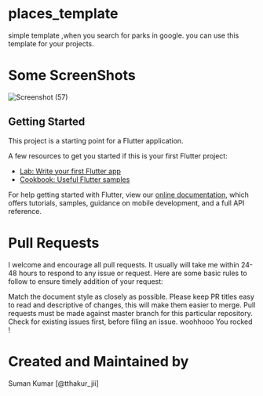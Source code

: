 # places_template
 simple template ,when you search for parks in google. 
 you can use this template for your projects.
 

# Some ScreenShots
![Screenshot (57)](https://user-images.githubusercontent.com/81425855/120094843-60246e00-c140-11eb-9500-dadc8e0c202e.png)


## Getting Started

This project is a starting point for a Flutter application.

A few resources to get you started if this is your first Flutter project:

- [Lab: Write your first Flutter app](https://flutter.dev/docs/get-started/codelab)
- [Cookbook: Useful Flutter samples](https://flutter.dev/docs/cookbook)

For help getting started with Flutter, view our
[online documentation](https://flutter.dev/docs), which offers tutorials,
samples, guidance on mobile development, and a full API reference.


# Pull Requests

I welcome and encourage all pull requests. It usually will take me within 24-48 hours to respond to any issue or request. Here are some basic rules to follow to ensure timely addition of your request:

Match the document style as closely as possible.
Please keep PR titles easy to read and descriptive of changes, this will make them easier to merge.
Pull requests must be made against master branch for this particular repository.
Check for existing issues first, before filing an issue.
woohhooo You rocked !


# Created and Maintained by 
 Suman Kumar [@tthakur_jii]
